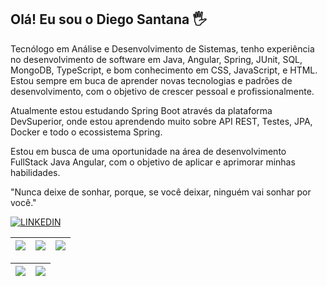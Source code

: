 
## Olá! Eu sou o Diego Santana 🖐
Tecnólogo em Análise e Desenvolvimento de Sistemas, tenho experiência no desenvolvimento de software em Java, Angular, Spring, JUnit, SQL, MongoDB, TypeScript, e bom conhecimento em CSS, JavaScript, e HTML.   
Estou sempre em buca de aprender novas tecnologias e padrões de desenvolvimento, com o objetivo de crescer pessoal e profissionalmente.
   
Atualmente estou estudando Spring Boot através da plataforma DevSuperior, onde estou aprendendo muito sobre API REST, Testes, JPA, Docker e todo o ecossistema Spring.
  
Estou em busca de uma oportunidade na área de desenvolvimento FullStack Java Angular, com o objetivo de aplicar e aprimorar minhas habilidades.
  
"Nunca deixe de sonhar, porque, se você deixar, ninguém vai sonhar por você."




[![LINKEDIN](https://img.shields.io/badge/LinkedIn-0077B5?style=for-the-badge&logo=linkedin&logoColor=white)](https://www.linkedin.com/in/die-santana/)

| ![](http://github-profile-summary-cards.vercel.app/api/cards/stats?username=diesantana&theme=dracula) | ![](http://github-profile-summary-cards.vercel.app/api/cards/repos-per-language?username=diesantana&hide=Html&theme=dracula) | ![](http://github-profile-summary-cards.vercel.app/api/cards/most-commit-language?username=diesantana&theme=dracula) |
| :-: | :-: | :-: |

| ![](http://github-profile-summary-cards.vercel.app/api/cards/profile-details?username=diesantana&theme=dracula) | ![](https://github-readme-streak-stats.herokuapp.com/?user=diesantana&theme=dracula&hide_border=true&date_format=M%20j%5B%2C%20Y%5D&background=1A1B27&stroke=35AFA3&ring=BF91F3&fire=BF91F3&currStreakNum=BF91F3&sideNums=BF91F3&currStreakLabel=BF91F3&sideLabels=BF91F3&dates=35AFA3) |
| :-: | :-: |



